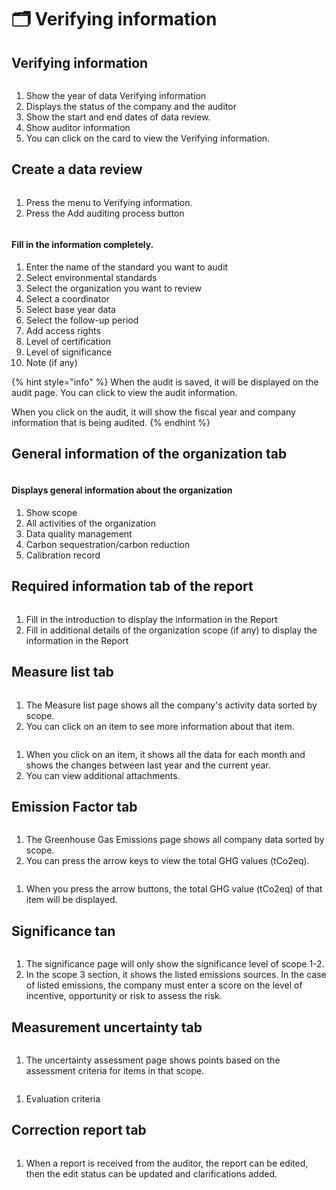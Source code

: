 # 🗂️ Verifying information

## Verifying information

<figure><img src="../.gitbook/assets/image (82).png" alt=""><figcaption></figcaption></figure>

1. Show the year of data Verifying information&#x20;
2. Displays the status of the company and the auditor&#x20;
3. Show the start and end dates of data review.&#x20;
4. Show auditor information&#x20;
5. &#x20;You can click on the card to view the Verifying information.



## Create a data review

<figure><img src="../.gitbook/assets/image (83).png" alt=""><figcaption></figcaption></figure>

1. Press the menu to Verifying information.&#x20;
2. Press the Add auditing process button



<figure><img src="../.gitbook/assets/image (84).png" alt=""><figcaption></figcaption></figure>

#### Fill in the information completely.

1. Enter the name of the standard you want to audit
2. ﻿﻿﻿Select environmental standards
3. ﻿﻿﻿Select the organization you want to review
4. ﻿﻿﻿Select a coordinator
5. ﻿﻿﻿Select base year data
6. ﻿﻿﻿Select the follow-up period
7. ﻿﻿﻿Add access rights
8. ﻿﻿﻿Level of certification
9. ﻿﻿﻿Level of significance
10. ﻿﻿﻿﻿Note (if any)

{% hint style="info" %}
When the audit is saved, it will be displayed on the audit page. You can click to view the audit information.&#x20;

When you click on the audit, it will show the fiscal year and company information that is being audited.
{% endhint %}



## General information of the organization tab

<figure><img src="../.gitbook/assets/image (86).png" alt=""><figcaption></figcaption></figure>

#### Displays general information about the organization

1. Show scope
2. ﻿﻿﻿All activities of the organization
3. ﻿﻿﻿Data quality management
4. ﻿﻿﻿Carbon sequestration/carbon reduction
5. ﻿﻿﻿Calibration record



## Required information tab of the report

<figure><img src="../.gitbook/assets/image (87).png" alt=""><figcaption></figcaption></figure>

1. Fill in the introduction to display the information in the Report
2. Fill in additional details of the organization scope (if any) to display the information in the Report



## Measure list tab

<figure><img src="../.gitbook/assets/image (88).png" alt=""><figcaption></figcaption></figure>

1. The Measure list page shows all the company's activity data sorted by scope.&#x20;
2. You can click on an item to see more information about that item.



<figure><img src="../.gitbook/assets/image (89).png" alt=""><figcaption></figcaption></figure>

1. When you click on an item, it shows all the data for each month and shows the changes between last year and the current year.
2. You can view additional attachments.



## Emission Factor tab

<figure><img src="../.gitbook/assets/image (91).png" alt=""><figcaption></figcaption></figure>

1. The Greenhouse Gas Emissions page shows all company data sorted by scope.
2. ﻿﻿﻿You can press the arrow keys to view the total GHG values (tCo2eq).



<figure><img src="../.gitbook/assets/image (92).png" alt=""><figcaption></figcaption></figure>

1. When you press the arrow buttons, the total GHG value (tCo2eq) of that item will be displayed.



## Significance tan

<figure><img src="../.gitbook/assets/image (93).png" alt=""><figcaption></figcaption></figure>

1. The significance page will only show the significance level of scope 1-2.
2. In the scope 3 section, it shows the listed emissions sources. In the case of listed emissions, the company must enter a score on the level of incentive, opportunity or risk to assess the risk.



## Measurement uncertainty tab

<figure><img src="../.gitbook/assets/image (94).png" alt=""><figcaption></figcaption></figure>

1. The uncertainty assessment page shows points based on the assessment criteria for items in that scope.



<figure><img src="../.gitbook/assets/image (95).png" alt=""><figcaption></figcaption></figure>

1. Evaluation criteria



## Correction report tab

<figure><img src="../.gitbook/assets/image (96).png" alt=""><figcaption></figcaption></figure>

1. When a report is received from the auditor, the report can be edited, then the edit status can be updated and clarifications added.
